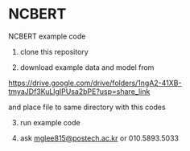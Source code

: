 # NCBERT
NCBERT example code


1. clone this repository

2. download example data and model from

https://drive.google.com/drive/folders/1ngA2-41XB-tmyaJDf3KuLlgIPUsa2bPE?usp=share_link

and place file to same directory with this codes


3. run example code

4.  ask mglee815@postech.ac.kr or 010.5893.5033
